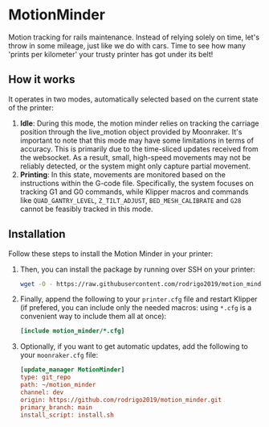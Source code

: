 # MotionMinder

Motion tracking for rails maintenance. Instead of relying solely on time, let's throw in some mileage, just like we do with cars. Time to see how many 'prints per kilometer' your trusty printer has got under its belt!

## How it works

It operates in two modes, automatically selected based on the current state of the printer:

  1. **Idle**: During this mode, the motion minder relies on tracking the carriage position through the live_motion object provided by Moonraker. It's important to note that this mode may have some limitations in terms of accuracy. This is primarily due to the time-sliced updates received from the websocket. As a result, small, high-speed movements may not be reliably detected, or the system might only capture partial movement.
  1. **Printing**: In this state, movements are monitored based on the instructions within the G-code file. Specifically, the system focuses on tracking G1 and G0 commands, while Klipper macros and commands like `QUAD_GANTRY_LEVEL`, `Z_TILT_ADJUST`, `BED_MESH_CALIBRATE` and `G28` cannot be feasibly tracked in this mode.

## Installation

Follow these steps to install the Motion Minder in your printer:

  1. Then, you can install the package by running over SSH on your printer:

     ```bash
     wget -O - https://raw.githubusercontent.com/rodrigo2019/motion_minder/main/install.sh | bash
     ```

  1. Finally, append the following to your `printer.cfg` file and restart Klipper (if prefered, you can include only the needed macros: using `*.cfg` is a convenient way to include them all at once):

     ```ini
     [include motion_minder/*.cfg]
     ```

  1. Optionally, if you want to get automatic updates, add the following to your `moonraker.cfg` file:

     ```ini
     [update_manager MotionMinder]
     type: git_repo
     path: ~/motion_minder
     channel: dev
     origin: https://github.com/rodrigo2019/motion_minder.git
     primary_branch: main
     install_script: install.sh
     ```
